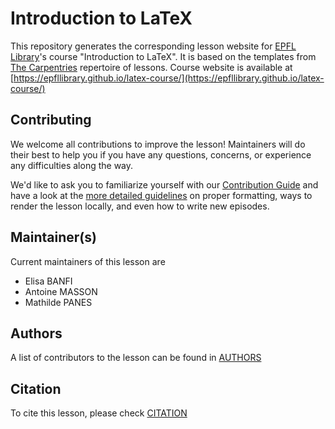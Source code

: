 # Introduction to LaTeX

This repository generates the corresponding lesson website for [EPFL Library](https://go.epfl.ch/library)'s course "Introduction to LaTeX". It is based on the templates from [The Carpentries](https://carpentries.org/) repertoire of lessons. Course website is available at [https://epfllibrary.github.io/latex-course/](https://epfllibrary.github.io/latex-course/)

## Contributing

We welcome all contributions to improve the lesson! Maintainers will do their best to help you if you have any
questions, concerns, or experience any difficulties along the way.

We'd like to ask you to familiarize yourself with our [Contribution Guide](CONTRIBUTING.md) and have a look at
the [more detailed guidelines][lesson-example] on proper formatting, ways to render the lesson locally, and even
how to write new episodes.

## Maintainer(s)

Current maintainers of this lesson are 

* Elisa BANFI 
* Antoine MASSON
* Mathilde PANES


## Authors

A list of contributors to the lesson can be found in [AUTHORS](AUTHORS)

## Citation

To cite this lesson, please check [CITATION](CITATION)

[lesson-example]: https://carpentries.github.io/lesson-example
